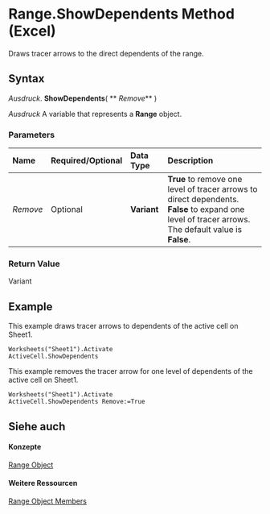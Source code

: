 
# Range.ShowDependents Method (Excel)

Draws tracer arrows to the direct dependents of the range.


## Syntax

 _Ausdruck_. **ShowDependents**( ** _Remove_** )

 _Ausdruck_ A variable that represents a **Range** object.


### Parameters



|**Name**|**Required/Optional**|**Data Type**|**Description**|
|:-----|:-----|:-----|:-----|
| _Remove_|Optional|**Variant**|**True** to remove one level of tracer arrows to direct dependents. **False** to expand one level of tracer arrows. The default value is **False**.|

### Return Value

Variant


## Example

This example draws tracer arrows to dependents of the active cell on Sheet1.


```
Worksheets("Sheet1").Activate 
ActiveCell.ShowDependents
```

This example removes the tracer arrow for one level of dependents of the active cell on Sheet1.




```
Worksheets("Sheet1").Activate 
ActiveCell.ShowDependents Remove:=True
```


## Siehe auch


#### Konzepte


[Range Object](b8207778-0dcc-4570-1234-f130532cc8cd.md)
#### Weitere Ressourcen


[Range Object Members](http://msdn.microsoft.com/library/4336bf81-1e63-7e44-1792-baf366a027a7%28Office.15%29.aspx)